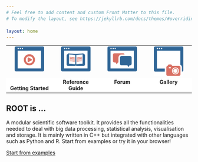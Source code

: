 ```yaml
---
# Feel free to add content and custom Front Matter to this file.
# To modify the layout, see https://jekyllrb.com/docs/themes/#overriding-theme-defaults

layout: home
---
```



<table style="border: none;">
   <tr style="border: none;">
      <td align="center" valign="top" style="border: none;">
         <a href="{{ "getting_started" | relative_url }}">
         <img src="assets/images/PH-ROOT-icons-4.png" width="80"></a>
      </td>
      <td align="center" valign="top" style="border: none;">
         <a href="https://root.cern/doc/master/index.html"><img src="assets/images/PH-ROOT-icons-3.png" width="80"></a>
      </td>
      <td align="center" valign="top" style="border: none;">
         <a href="https://root-forum.cern.ch"><img src="assets/images/PH-ROOT-icons-5.png" width="80"></a>
      </td>
      <td align="center" valign="top" style="border: none;">
         <img src="assets/images/PH-ROOT-icons-9.png" width="80">
      </td>
   </tr>
   <tr style="border: none;">
      <td bgcolor="#FFFFFF" align="center" valign="bottom" width="25%" style="border: none;">
         <b>Getting Started</b>
      </td>
      <td bgcolor="#FFFFFF" align="center" valign="top" width="25%" style="border: none;">
         <b>Reference Guide</b>
      </td>
      <td bgcolor="#FFFFFF" align="center" valign="top" width="25%" style="border: none;">
         <b>Forum</b>
      </td>
      <td bgcolor="#FFFFFF" align="center" valign="top" width="25%" style="border: none;">
         <b>Gallery</b>
      </td>
   </tr>
</table>


## ROOT is ...
A modular scientific software toolkit. It provides all the functionalities needed
to deal with big data processing, statistical analysis, visualisation and storage.
It is mainly written in C++ but integrated with other languages such as Python and R.
Start from examples or try it in your browser!

[Start from examples](https://root.cern/doc/master/group__Tutorials.html)
